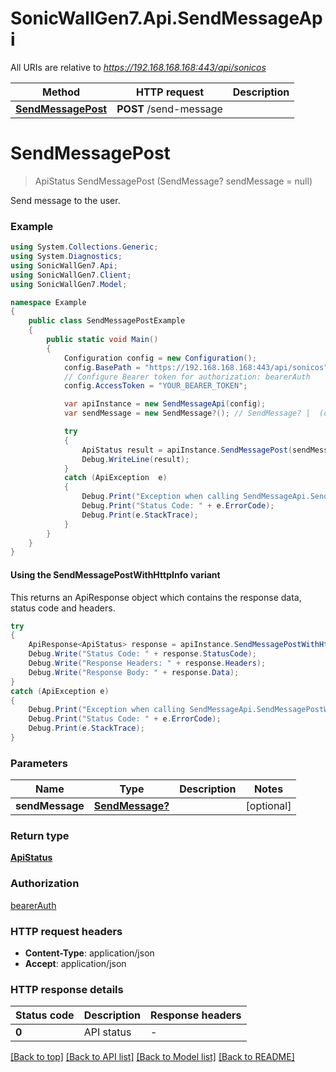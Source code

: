 # SonicWallGen7.Api.SendMessageApi

All URIs are relative to *https://192.168.168.168:443/api/sonicos*

| Method | HTTP request | Description |
|--------|--------------|-------------|
| [**SendMessagePost**](SendMessageApi.md#sendmessagepost) | **POST** /send-message |  |

<a id="sendmessagepost"></a>
# **SendMessagePost**
> ApiStatus SendMessagePost (SendMessage? sendMessage = null)



Send message to the user.

### Example
```csharp
using System.Collections.Generic;
using System.Diagnostics;
using SonicWallGen7.Api;
using SonicWallGen7.Client;
using SonicWallGen7.Model;

namespace Example
{
    public class SendMessagePostExample
    {
        public static void Main()
        {
            Configuration config = new Configuration();
            config.BasePath = "https://192.168.168.168:443/api/sonicos";
            // Configure Bearer token for authorization: bearerAuth
            config.AccessToken = "YOUR_BEARER_TOKEN";

            var apiInstance = new SendMessageApi(config);
            var sendMessage = new SendMessage?(); // SendMessage? |  (optional) 

            try
            {
                ApiStatus result = apiInstance.SendMessagePost(sendMessage);
                Debug.WriteLine(result);
            }
            catch (ApiException  e)
            {
                Debug.Print("Exception when calling SendMessageApi.SendMessagePost: " + e.Message);
                Debug.Print("Status Code: " + e.ErrorCode);
                Debug.Print(e.StackTrace);
            }
        }
    }
}
```

#### Using the SendMessagePostWithHttpInfo variant
This returns an ApiResponse object which contains the response data, status code and headers.

```csharp
try
{
    ApiResponse<ApiStatus> response = apiInstance.SendMessagePostWithHttpInfo(sendMessage);
    Debug.Write("Status Code: " + response.StatusCode);
    Debug.Write("Response Headers: " + response.Headers);
    Debug.Write("Response Body: " + response.Data);
}
catch (ApiException e)
{
    Debug.Print("Exception when calling SendMessageApi.SendMessagePostWithHttpInfo: " + e.Message);
    Debug.Print("Status Code: " + e.ErrorCode);
    Debug.Print(e.StackTrace);
}
```

### Parameters

| Name | Type | Description | Notes |
|------|------|-------------|-------|
| **sendMessage** | [**SendMessage?**](SendMessage?.md) |  | [optional]  |

### Return type

[**ApiStatus**](ApiStatus.md)

### Authorization

[bearerAuth](../README.md#bearerAuth)

### HTTP request headers

 - **Content-Type**: application/json
 - **Accept**: application/json


### HTTP response details
| Status code | Description | Response headers |
|-------------|-------------|------------------|
| **0** | API status |  -  |

[[Back to top]](#) [[Back to API list]](../README.md#documentation-for-api-endpoints) [[Back to Model list]](../README.md#documentation-for-models) [[Back to README]](../README.md)

